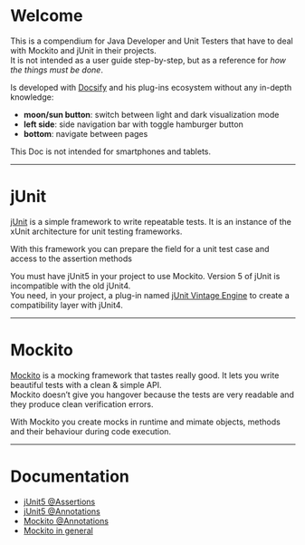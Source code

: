 

<h1>Welcome</h1>

This is a compendium for Java Developer and Unit Testers that have to deal with Mockito and jUnit in their projects. <br /> It is not intended as a user guide step-by-step, but as a reference for <i>how the things must be done</i>.


Is developed with <a href="https://docsify.js.org/#/">Docsify</a> and his plug-ins ecosystem without any in-depth knowledge:


* <b>moon/sun button</b>: switch between light and dark visualization mode
* <b>left side</b>: side navigation bar with toggle hamburger button 
* <b>bottom</b>: navigate between pages

This Doc is not intended for smartphones and tablets.

---

<h1>jUnit</h1>

<a href="https://junit.org/junit5/">jUnit</a> is a simple framework to write repeatable tests. It is an instance of the xUnit architecture for unit testing frameworks.

With this framework you can prepare the field for a unit test case and access to the assertion methods

You must have jUnit5 in your project to use Mockito.
Version 5 of jUnit is incompatible with the old jUnit4. <br /> 
You need, in your project, a plug-in named <a href="https://mvnrepository.com/artifact/org.junit.vintage/junit-vintage-engine">jUnit Vintage Engine</a> to create a compatibility layer with jUnit4.

---

<h1>Mockito</h1>

<a href="https://site.mockito.org/">Mockito</a> is a mocking framework that tastes really good. It lets you write beautiful tests with a clean & simple API. <br /> Mockito doesn’t give you hangover because the tests are very readable and they produce clean verification errors. 

With Mockito you create mocks in runtime and mimate objects, methods and their behaviour during code execution.

---

<h1>Documentation</h1>



<ul>
<li>
<a href="https://junit.org/junit5/docs/5.7.2/api/org.junit.jupiter.api/org/junit/jupiter/api/Assertions.html">jUnit5 @Assertions</a>
</li>
<li>
<a href="https://devqa.io/junit-5-annotations/">
jUnit5 @Annotations</a>
</li>
<li>
<a href="https://www.baeldung.com/mockito-annotations">
Mockito @Annotations</a>
</li>
<li>
<a href="https://www.baeldung.com/mockito-series">
Mockito in general</a>
</li>

</ul>
